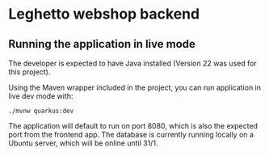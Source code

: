 # Leghetto webshop backend

## Running the application in live mode

The developer is expected to have Java installed (Version 22 was used for this project).

Using the Maven wrapper included in the project, you can run application in live dev mode with:

```shell script
./mvnw quarkus:dev
```

The application will default to run on port 8080, which is also the expected port from the frontend app. The database is currently running locally on a Ubuntu server, which will be online until 31/1.
